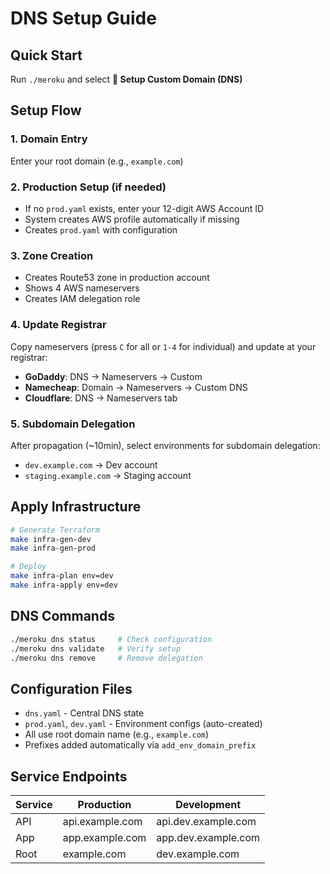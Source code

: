 # DNS Setup Guide

## Quick Start

Run `./meroku` and select **🔧 Setup Custom Domain (DNS)**

## Setup Flow

### 1. Domain Entry
Enter your root domain (e.g., `example.com`)

### 2. Production Setup (if needed)
- If no `prod.yaml` exists, enter your 12-digit AWS Account ID
- System creates AWS profile automatically if missing
- Creates `prod.yaml` with configuration

### 3. Zone Creation
- Creates Route53 zone in production account
- Shows 4 AWS nameservers
- Creates IAM delegation role

### 4. Update Registrar
Copy nameservers (press `C` for all or `1-4` for individual) and update at your registrar:
- **GoDaddy**: DNS → Nameservers → Custom
- **Namecheap**: Domain → Nameservers → Custom DNS  
- **Cloudflare**: DNS → Nameservers tab

### 5. Subdomain Delegation
After propagation (~10min), select environments for subdomain delegation:
- `dev.example.com` → Dev account
- `staging.example.com` → Staging account

## Apply Infrastructure

```bash
# Generate Terraform
make infra-gen-dev
make infra-gen-prod

# Deploy
make infra-plan env=dev
make infra-apply env=dev
```

## DNS Commands

```bash
./meroku dns status     # Check configuration
./meroku dns validate   # Verify setup
./meroku dns remove     # Remove delegation
```

## Configuration Files

- `dns.yaml` - Central DNS state
- `prod.yaml`, `dev.yaml` - Environment configs (auto-created)
- All use root domain name (e.g., `example.com`)
- Prefixes added automatically via `add_env_domain_prefix`

## Service Endpoints

| Service | Production | Development |
|---------|------------|-------------|
| API | api.example.com | api.dev.example.com |
| App | app.example.com | app.dev.example.com |
| Root | example.com | dev.example.com |